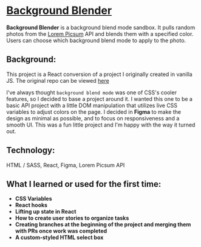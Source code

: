 # [Background Blender](https://react-background-blender.netlify.app)

**Background Blender** is a background blend mode sandbox. It pulls random photos from the [Lorem Picsum](https://picsum.photos/) API and blends them with a specified color. Users can choose which background blend mode to apply to the photo.

## Background:

This project is a React conversion of a project I originally created in vanilla JS. The original repo can be viewed [here](https://github.com/aemann2/background-blender)

I've always thought `background blend mode` was one of CSS's cooler features, so I decided to base a project around it. I wanted this one to be a basic API project with a little DOM manipulation that utilizes live CSS variables to adjust colors on the page. I decided in **Figma** to make the design as minimal as possible, and to focus on responsiveness and a smooth UI. This was a fun little project and I'm happy with the way it turned out.

## Technology:

HTML / SASS, React, Figma, Lorem Picsum API

## What I learned or used for the first time:

- **CSS Variables**
- **React hooks**
- **Lifting up state in React**
- **How to create user stories to organize tasks**
- **Creating branches at the beginning of the project and merging them with PRs once work was completed**
- **A custom-styled HTML select box**
